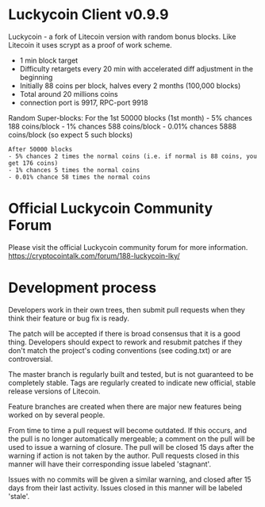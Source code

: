 Luckycoin Client v0.9.9
=======================

Luckycoin - a fork of Litecoin version with random bonus blocks. Like Litecoin it uses scrypt as a proof of work scheme.

   - 1 min block target
   - Difficulty retargets every 20 min with accelerated diff adjustment in the beginning
   - Initially 88 coins per block, halves every 2 months (100,000 blocks)
   - Total around 20 millions coins
   - connection port is 9917, RPC-port 9918

   Random Super-blocks:
    For the 1st 50000 blocks (1st month)
    - 5% chances 188 coins/block
    - 1% chances 588 coins/block
    - 0.01% chances 5888 coins/block (so expect 5 such blocks)

    After 50000 blocks
    - 5% chances 2 times the normal coins (i.e. if normal is 88 coins, you get 176 coins)
    - 1% chances 5 times the normal coins
    - 0.01% chance 58 times the normal coins


Official Luckycoin Community Forum
==================================

Please visit the official Luckycoin community forum for more information.
https://cryptocointalk.com/forum/188-luckycoin-lky/


Development process
===================

Developers work in their own trees, then submit pull requests when
they think their feature or bug fix is ready.

The patch will be accepted if there is broad consensus that it is a
good thing.  Developers should expect to rework and resubmit patches
if they don't match the project's coding conventions (see coding.txt)
or are controversial.

The master branch is regularly built and tested, but is not guaranteed
to be completely stable. Tags are regularly created to indicate new
official, stable release versions of Litecoin.

Feature branches are created when there are major new features being
worked on by several people.

From time to time a pull request will become outdated. If this occurs, and
the pull is no longer automatically mergeable; a comment on the pull will
be used to issue a warning of closure. The pull will be closed 15 days
after the warning if action is not taken by the author. Pull requests closed
in this manner will have their corresponding issue labeled 'stagnant'.

Issues with no commits will be given a similar warning, and closed after
15 days from their last activity. Issues closed in this manner will be 
labeled 'stale'. 
